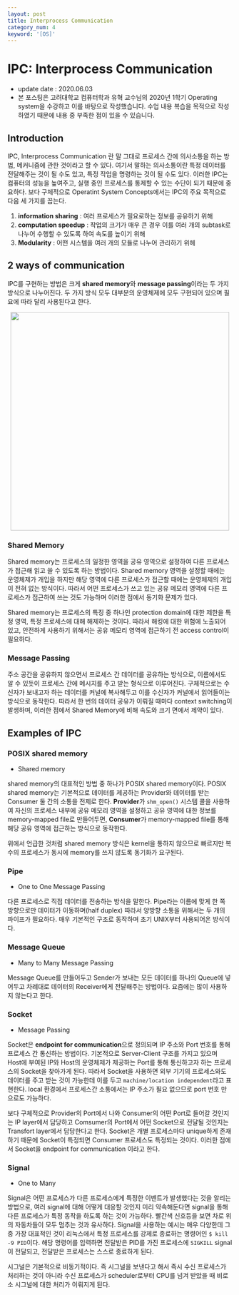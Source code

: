 ```yaml
---
layout: post
title: Interprocess Communication
category_num: 4
keyword: '[OS]'
---
```


# IPC: Interprocess Communication

- update date : 2020.06.03
- 본 포스팅은 고려대학교 컴퓨터학과 유혁 교수님의 2020년 1학기 Operating system을 수강하고 이를 바탕으로 작성했습니다. 수업 내용 복습을 목적으로 작성하였기 때문에 내용 중 부족한 점이 있을 수 있습니다.

## Introduction

IPC, Interprocess Communication 란 말 그대로 프로세스 간에 의사소통을 하는 방법, 메커니즘에 관한 것이라고 할 수 있다. 여기서 말하는 의사소통이란 특정 데이터를 전달해주는 것이 될 수도 있고, 특정 작업을 명령하는 것이 될 수도 있다. 이러한 IPC는 컴퓨터의 성능을 높여주고, 실행 중인 프로세스를 통제할 수 있는 수단이 되기 때문에 중요하다. 보다 구체적으로 Operatint System Concepts에서는 IPC의 주요 목적으로 다음 세 가지를 꼽는다.

1. **information sharing** : 여러 프로세스가 필요로하는 정보를 공유하기 위해
2. **computation speedup** : 작업의 크기가 매우 큰 경우 이를 여러 개의 subtask로 나누어 수행할 수 있도록 하여 속도를 높이기 위해
3. **Modularity** : 어떤 시스템을 여러 개의 모듈로 나누어 관리하기 위헤

## 2 ways of communication

IPC를 구현하는 방법은 크게 **shared memory**와 **message passing**이라는 두 가지 방식으로 나누어진다. 두 가지 방식 모두 대부분의 운영체제에 모두 구현되어 있으며 필요에 따라 달리 사용된다고 한다.

<img src="{{site.image_url}}/study/ipc_2_ways.png" style="width:35em; display: block; margin: 0px auto;">

### Shared Memory

Shared memory는 프로세스의 일정한 영역을 공유 영역으로 설정하여 다른 프로세스가 접근해 읽고 쓸 수 있도록 하는 방법이다. Shared memory 영역을 설정할 때에는 운영체제가 개입을 하지만 해당 영역에 다른 프로세스가 접근할 때에는 운영체제의 개입이 전혀 없는 방식이다. 따라서 어떤 프로세스가 쓰고 있는 공유 메모리 영역에 다른 프로세스가 접근하여 쓰는 것도 가능하며 이러한 점에서 동기화 문제가 있다.

Shared memory는 프로세스의 특징 중 하나인 protection domain에 대한 제한을 특정 영역, 특정 프로세스에 대해 해제하는 것이다. 따라서 해킹에 대한 위험에 노출되어 있고, 안전하게 사용하기 위해서는 공유 메모리 영역에 접근하기 전 access control이 필요하다.

### Message Passing

주소 공간을 공유하지 않으면서 프로세스 간 데이터를 공유하는 방식으로, 이름에서도 알 수 있듯이 프로세스 간에 메시지를 주고 받는 형식으로 이루어진다. 구체적으로는 수신자가 보내고자 하는 데이터를 커널에 복사해두고 이를 수신자가 커널에서 읽어들이는 방식으로 동작한다. 따라서 한 번의 데이터 공유가 이뤄질 때마다 context switching이 발생하며, 이러한 점에서 Shared Memory에 비해 속도와 크기 면에서 제약이 있다.

## Examples of IPC

### POSIX shared memory

- Shared memory

shared memory의 대표적인 방법 중 하나가 POSIX shared memory이다. POSIX shared memory는 기본적으로 데이터를 제공하는 Provider와 데이터를 받는 Consumer 둘 간의 소통을 전제로 한다. **Provider**가 `shm_open()` 시스템 콜을 사용하여 자신의 프로세스 내부에 공유 메모리 영역을 설정하고 공유 영역에 대한 정보를 memory-mapped file로 만들어두면, **Consumer**가 memory-mapped file를 통해 해당 공유 영역에 접근하는 방식으로 동작한다.

위에서 언급한 것처럼 shared memory 방식은 kernel을 통하지 않으므로 빠르지만 복수의 프로세스가 동시에 memory를 쓰지 않도록 동기화가 요구된다.

### Pipe

- One to One Message Passing

다른 프로세스로 직접 데이터를 전송하는 방식을 말한다. Pipe라는 이름에 맞게 한 쪽 방향으로만 데이터가 이동하며(half duplex) 따라서 양방향 소통을 위해서는 두 개의 파이프가 필요하다. 매우 기본적인 구조로 동작하며 초기 UNIX부터 사용되어온 방식이다.

### Message Queue

- Many to Many Message Passing

Message Queue를 만들어두고 Sender가 보내는 모든 데이터를 하나의 Queue에 넣어두고 차례대로 데이터의 Receiver에게 전달해주는 방법이다. 요즘에는 많이 사용하지 않는다고 한다.

### Socket

- Message Passing

Socket은 **endpoint for communication**으로 정의되며 IP 주소와 Port 번호를 통해 프로세스 간 통신하는 방법이다. 기본적으로 Server-Client 구조를 가지고 있으며 Host에 부여된 IP와 Host의 운영체제가 제공하는 Port를 통해 통신하고자 하는 프로세스의 Socket을 찾아가게 된다. 따라서 Socket을 사용하면 외부 기기의 프로세스와도 데이터를 주고 받는 것이 가능한데 이를 두고 `machine/location independent`라고 표현한다. local 환경에서 프로세스간 소통에서는 IP 주소가 필요 없으므로 port 번호 만으로도 가능하다.

보다 구체적으로 Provider의 Port에서 나와 Consumer의 어떤 Port로 들어갈 것인지는 IP layer에서 담당하고 Comsumer의 Port에서 어떤 Socket으로 전달될 것인지는 Transfort layer에서 담당한다고 한다. Socket은 개별 프로세스마다 unique하게 존재하기 때문에 Socket이 특정되면 Consumer 프로세스도 특정되는 것이다. 이러한 점에서 Socket을 endpoint for communication 이라고 한다.

### Signal

- One to Many

Signal은 어떤 프로세스가 다른 프로세스에게 특정한 이벤트가 발생했다는 것을 알리는 방법으로, 여러 signal에 대해 어떻게 대응할 것인지 미리 약속해둔다면 signal을 통해 다른 프로세스가 특정 동작을 하도록 하는 것이 가능하다. 빨간색 신호등을 보면 차로 위의 자동차들이 모두 멈추는 것과 유사하다. Signal을 사용하는 예시는 매우 다양한데 그 중 가장 대표적인 것이 리눅스에서 특정 프로세스를 강제로 종료하는 명령어인 `$ kill -9 PID`이다. 해당 명령어를 입력하면 전달받은 PID를 가진 프로세스에 `SIGKILL` signal이 전달되고, 전달받은 프로세스는 스스로 종료하게 된다.

시그널은 기본적으로 비동기적이다. 즉 시그널을 보낸다고 해서 즉시 수신 프로세스가 처리하는 것이 아니라 수신 프로세스가 scheduler로부터 CPU를 넘겨 받았을 때 비로소 시그널에 대한 처리가 이뤄지게 된다.
